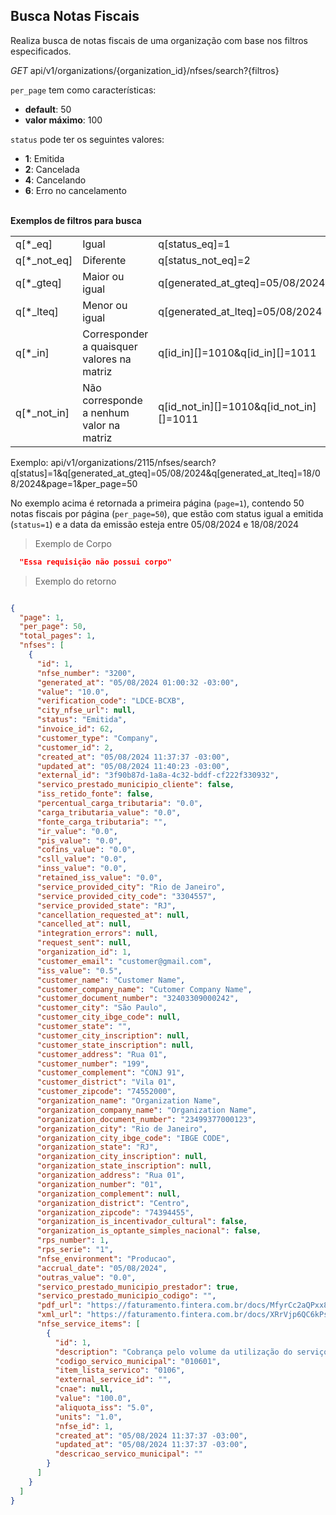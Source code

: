 ## Busca Notas Fiscais

Realiza busca de notas fiscais de uma organização com base nos filtros especificados.

<div class="api-endpoint">
  <div class="endpoint-data">
    <i class="label label-get">GET</i>
     api/v1/organizations/{organization_id}/nfses/search?{filtros}
  </div>
</div>

`per_page` tem como características:

* **default**: 50
* **valor máximo**: 100

`status` pode ter os seguintes valores:

* **1**: Emitida
* **2**: Cancelada
* **4**: Cancelando
* **6**: Erro no cancelamento

<br>
<strong> Exemplos de filtros para busca </strong>

|                               |                                             |                                           |
| ----------------------------- | ------------------------------------------- |-------------------------------------------|
| q[*_eq]                       | Igual                                       | q[status_eq]=1                            |
| q[*_not_eq]                   | Diferente                                   | q[status_not_eq]=2                        |
| q[*_gteq]                     | Maior ou igual                              | q[generated_at_gteq]=05/08/2024           |
| q[*_lteq]                     | Menor ou igual                              | q[generated_at_lteq]=05/08/2024           |
| q[*_in]                       | Corresponder a quaisquer valores na matriz  | q[id_in][]=1010&q[id_in][]=1011           |
| q[*_not_in]                   | Não corresponde a nenhum valor na matriz    | q[id_not_in][]=1010&q[id_not_in][]=1011   |

Exemplo: api/v1/organizations/2115/nfses/search?q[status]=1&q[generated_at_gteq]=05/08/2024&q[generated_at_lteq]=18/08/2024&page=1&per_page=50

No exemplo acima é retornada a primeira página (`page=1`), contendo 50 notas fiscais por página (`per_page=50`), que estão com status igual a emitida (`status=1`) e a data da emissão esteja entre 05/08/2024 e 18/08/2024

> Exemplo de Corpo

```json
  "Essa requisição não possui corpo"
```

> Exemplo do retorno

```json

{
  "page": 1,
  "per_page": 50,
  "total_pages": 1,
  "nfses": [
    {
      "id": 1,
      "nfse_number": "3200",
      "generated_at": "05/08/2024 01:00:32 -03:00",
      "value": "10.0",
      "verification_code": "LDCE-BCXB",
      "city_nfse_url": null,
      "status": "Emitida",
      "invoice_id": 62,
      "customer_type": "Company",
      "customer_id": 2,
      "created_at": "05/08/2024 11:37:37 -03:00",
      "updated_at": "05/08/2024 11:40:23 -03:00",
      "external_id": "3f90b87d-1a8a-4c32-bddf-cf222f330932",
      "servico_prestado_municipio_cliente": false,
      "iss_retido_fonte": false,
      "percentual_carga_tributaria": "0.0",
      "carga_tributaria_value": "0.0",
      "fonte_carga_tributaria": "",
      "ir_value": "0.0",
      "pis_value": "0.0",
      "cofins_value": "0.0",
      "csll_value": "0.0",
      "inss_value": "0.0",
      "retained_iss_value": "0.0",
      "service_provided_city": "Rio de Janeiro",
      "service_provided_city_code": "3304557",
      "service_provided_state": "RJ",
      "cancellation_requested_at": null,
      "cancelled_at": null,
      "integration_errors": null,
      "request_sent": null,
      "organization_id": 1,
      "customer_email": "customer@gmail.com",
      "iss_value": "0.5",
      "customer_name": "Customer Name",
      "customer_company_name": "Cutomer Company Name",
      "customer_document_number": "32403309000242",
      "customer_city": "São Paulo",
      "customer_city_ibge_code": null,
      "customer_state": "",
      "customer_city_inscription": null,
      "customer_state_inscription": null,
      "customer_address": "Rua 01",
      "customer_number": "199",
      "customer_complement": "CONJ 91",
      "customer_district": "Vila 01",
      "customer_zipcode": "74552000",
      "organization_name": "Organization Name",
      "organization_company_name": "Organization Name",
      "organization_document_number": "23499377000123",
      "organization_city": "Rio de Janeiro",
      "organization_city_ibge_code": "IBGE CODE",
      "organization_state": "RJ",
      "organization_city_inscription": null,
      "organization_state_inscription": null,
      "organization_address": "Rua 01",
      "organization_number": "01",
      "organization_complement": null,
      "organization_district": "Centro",
      "organization_zipcode": "74394455",
      "organization_is_incentivador_cultural": false,
      "organization_is_optante_simples_nacional": false,
      "rps_number": 1,
      "rps_serie": "1",
      "nfse_environment": "Producao",
      "accrual_date": "05/08/2024",
      "outras_value": "0.0",
      "servico_prestado_municipio_prestador": true,
      "servico_prestado_municipio_codigo": "",
      "pdf_url": "https://faturamento.fintera.com.br/docs/MfyrCc2aQPxx81xaTDDhbgy3/nfse-01.pdf",
      "xml_url": "https://faturamento.fintera.com.br/docs/XRrVjp6QC6kPsx3NPFtNMDN5/nfse-01.xml",
      "nfse_service_items": [
        {
          "id": 1,
          "description": "Cobrança pelo volume da utilização do serviço. Conforme lei 12.741/12, a carga tributária aproximada é de R$ 1,63 (16,33%), segundo a fonte IBPT",
          "codigo_servico_municipal": "010601",
          "item_lista_servico": "0106",
          "external_service_id": "",
          "cnae": null,
          "value": "100.0",
          "aliquota_iss": "5.0",
          "units": "1.0",
          "nfse_id": 1,
          "created_at": "05/08/2024 11:37:37 -03:00",
          "updated_at": "05/08/2024 11:37:37 -03:00",
          "descricao_servico_municipal": ""
        }
      ]
    }
  ]
}
```

